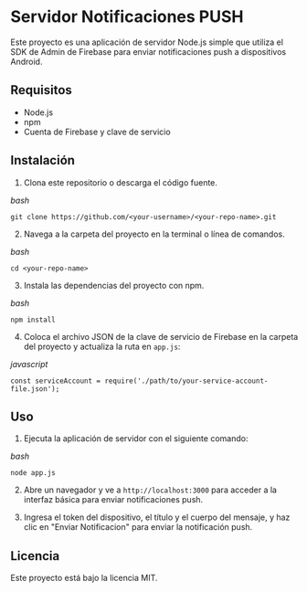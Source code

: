 # Servidor Notificaciones PUSH

Este proyecto es una aplicación de servidor Node.js simple que utiliza el SDK de Admin de Firebase para enviar notificaciones push a dispositivos Android.

## Requisitos

- Node.js
- npm
- Cuenta de Firebase y clave de servicio

## Instalación

1. Clona este repositorio o descarga el código fuente.

_bash_ 
```
git clone https://github.com/<your-username>/<your-repo-name>.git
```

2.  Navega a la carpeta del proyecto en la terminal o línea de comandos.


_bash_ 
```
cd <your-repo-name>
```



3.  Instala las dependencias del proyecto con npm.


_bash_
```
npm install
```

4.  Coloca el archivo JSON de la clave de servicio de Firebase en la carpeta del proyecto y actualiza la ruta en `app.js`:

_javascript_
```
const serviceAccount = require('./path/to/your-service-account-file.json');
```
## Uso

1.  Ejecuta la aplicación de servidor con el siguiente comando:

_bash_
```
node app.js
```

2.  Abre un navegador y ve a `http://localhost:3000` para acceder a la interfaz básica para enviar notificaciones push.
    
3.  Ingresa el token del dispositivo, el título y el cuerpo del mensaje, y haz clic en "Enviar Notificacion" para enviar la notificación push.
    

## Licencia

Este proyecto está bajo la licencia MIT.
